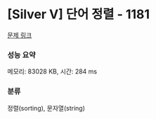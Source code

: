 # [Silver V] 단어 정렬 - 1181 

[문제 링크](https://www.acmicpc.net/problem/1181) 

### 성능 요약

메모리: 83028 KB, 시간: 284 ms

### 분류

정렬(sorting), 문자열(string)

